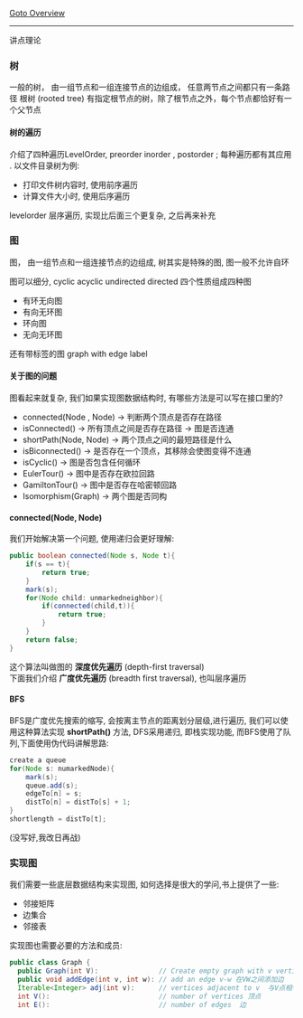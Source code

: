 
[Goto Overview](./总览.md)

---

讲点理论
### 树
一般的树， 由一组节点和一组连接节点的边组成， 任意两节点之间都只有一条路径
根树 (rooted tree) 有指定根节点的树，除了根节点之外，每个节点都恰好有一个父节点

#### 树的遍历

介绍了四种遍历LevelOrder, preorder inorder , postorder ; 每种遍历都有其应用 . 以文件目录树为例:

- 打印文件树内容时, 使用前序遍历
- 计算文件大小时, 使用后序遍历

levelorder 层序遍历, 实现比后面三个更复杂, 之后再来补充

### 图

图， 由一组节点和一组连接节点的边组成, 树其实是特殊的图, 图一般不允许自环

图可以细分, cyclic acyclic undirected directed 四个性质组成四种图
- 有环无向图
- 有向无环图
- 环向图
- 无向无环图  

还有带标签的图 graph with edge label  

#### 关于图的问题

图看起来就复杂, 我们如果实现图数据结构时, 有哪些方法是可以写在接口里的?
- connected(Node , Node)  -> 判断两个顶点是否存在路径
- isConnected()                    -> 所有顶点之间是否存在路径 -> 图是否连通
- shortPath(Node, Node)     -> 两个顶点之间的最短路径是什么
- isBiconnected()                  ->  是否存在一个顶点，其移除会使图变得不连通
- isCyclic()                             -> 图是否包含任何循环
- EulerTour()                          -> 图中是否存在欧拉回路
- GamiltonTour()                   -> 图中是否存在哈密顿回路
- Isomorphism(Graph)          -> 两个图是否同构

#### connected(Node, Node)

我们开始解决第一个问题, 使用递归会更好理解:
```java
public boolean connected(Node s, Node t){
	if(s == t){
		return true;
	}
	mark(s);
	for(Node child: unmarkedneighbor){
		if(connected(child,t)){
			return true;
		}
	}
	return false;
}
```
这个算法叫做图的 **深度优先遍历** (depth-first traversal)  
下面我们介绍 **广度优先遍历** (breadth first traversal), 也叫层序遍历

#### BFS
BFS是广度优先搜索的缩写, 会按离主节点的距离划分层级,进行遍历, 我们可以使用这种算法实现
**shortPath()** 方法, 
DFS采用递归, 即栈实现功能, 而BFS使用了队列,下面使用伪代码讲解思路:
```java
create a queue
for(Node s: numarkedNode){
	mark(s);
	queue.add(s);
	edgeTo[n] = s;
	distTo[n] = distTo[s] + 1;
}
shortlength = distTo[t];
```
(没写好,我改日再战)


### 实现图

我们需要一些底层数据结构来实现图, 如何选择是很大的学问,书上提供了一些:

- 邻接矩阵
- 边集合
- 邻接表

实现图也需要必要的方法和成员:
```java
public class Graph {
  public Graph(int V):               // Create empty graph with v vertices
  public void addEdge(int v, int w): // add an edge v-w 在VW之间添加边
  Iterable<Integer> adj(int v):      // vertices adjacent to v  与V点相邻的点
  int V():                           // number of vertices 顶点
  int E():                           // number of edges  边
```
